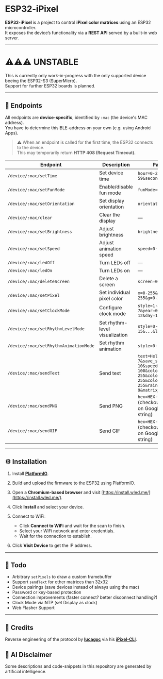 # ESP32-iPixel

**ESP32-iPixel** is a project to control **iPixel color matrices** using an ESP32 microcontroller.  
It exposes the device’s functionality via a **REST API** served by a built-in web server.

---

# ⚠️⚠️⚠️ UNSTABLE
This is currently only work-in-progress with the only supported device beeing the ESP32-S3 (SuperMicro).  
Support for further ESP32 boards is planned.  

---

## 📡 Endpoints
All endpoints are **device-specific**, identified by `:mac` (the device's MAC address).  
You have to determine this BLE-address on your own (e.g. using Android Apps).  

> ⚠️ When an endpoint is called for the first time, the ESP32 connects to the device.  
> This may temporarily return **HTTP 408 (Request Timeout)**.

| Endpoint                              | Description                    | Parameters                                                                                                                        |
| ------------------------------------- | ------------------------------ | --------------------------------------------------------------------------------------------------------------------------------- |
| `/device/:mac/setTime`                | Set device time                | `hour=0-23&minute=0-59&second=0-59`                                                                                               |
| `/device/:mac/setFunMode`             | Enable/disable fun mode        | `funMode=true/false`                                                                                                              |
| `/device/:mac/setOrientation`         | Set display orientation        | `orientation=0-2`                                                                                                                 |
| `/device/:mac/clear`                  | Clear the display              | —                                                                                                                                 |
| `/device/:mac/setBrightness`          | Adjust brightness              | `brightness=0-100`                                                                                                                |
| `/device/:mac/setSpeed`               | Adjust animation speed         | `speed=0-100`                                                                                                                     |
| `/device/:mac/ledOff`                 | Turn LEDs off                  | —                                                                                                                                 |
| `/device/:mac/ledOn`                  | Turn LEDs on                   | —                                                                                                                                 |
| `/device/:mac/deleteScreen`           | Delete a screen                | `screen=0-10`                                                                                                                     |
| `/device/:mac/setPixel`               | Set individual pixel color     | `x=0-255&y=0-255&r=0-255&g=0-255&b=0-255`                                                                                         |
| `/device/:mac/setClockMode`           | Configure clock mode           | `style=1-8&dayOfWeek=1-7&year=0-99&month=1-12&day=1-31`                                                                           |
| `/device/:mac/setRhythmLevelMode`     | Set rhythm-level visualization | `style=0-4&l0=0-15&...&l14=0-15`                                                                                                  |
| `/device/:mac/setRhythmAnimationMode` | Set rhythm animation           | `style=0-1&frame=0-7`                                                                                                             |
| `/device/:mac/sendText`               | Send text                      | `text=Hello&animation=0-7&save_slot=1-10&speed=0-100&colorR=0-255&colorG=0-255&colorB=0-255&rainbow_mode=0-9&matrix_height=0-255` |
| `/device/:mac/sendPNG `               | Send PNG                       | `hex=HEX-STRING` (checkout 'File to Hex' on Google to get the hex string)                                                        |
| `/device/:mac/sendGIF `               | Send GIF                       | `hex=HEX-STRING` (checkout 'File to Hex' on Google to get the hex string)                                                        |


---

## ⚙️ Installation
1. Install **[PlatformIO](https://platformio.org/)**.
2. Build and upload the firmware to the ESP32 using PlatformIO.
3. Open a **Chromium-based browser** and visit [https://install.wled.me/](https://install.wled.me/).
4. Click **Install** and select your device.
5. Connect to WiFi:

   * Click **Connect to WiFi** and wait for the scan to finish.
   * Select your WiFi network and enter credentials.
   * Wait for the connection to establish.
6. Click **Visit Device** to get the IP address.

---
## 📝 Todo
* Arbitrary `setPixels` to draw a custom framebuffer
* Support `sendText` for other matrices than 32x32
* Device pairings (save devices instead of always using the mac)
* Password or key-based protection
* Connection improvements (faster connect? better disconnect handling?)
* Clock Mode via NTP (set Display as clock)
* Web Flasher Support
---

## 🙏 Credits
Reverse engineering of the protocol by **[lucagoc](https://github.com/lucagoc)** via his **[iPixel-CLI](https://github.com/lucagoc/iPixel-CLI)**.

## 🤖 AI Disclaimer
Some descriptions and code-snippets in this repository are generated by artificial intelligence.  